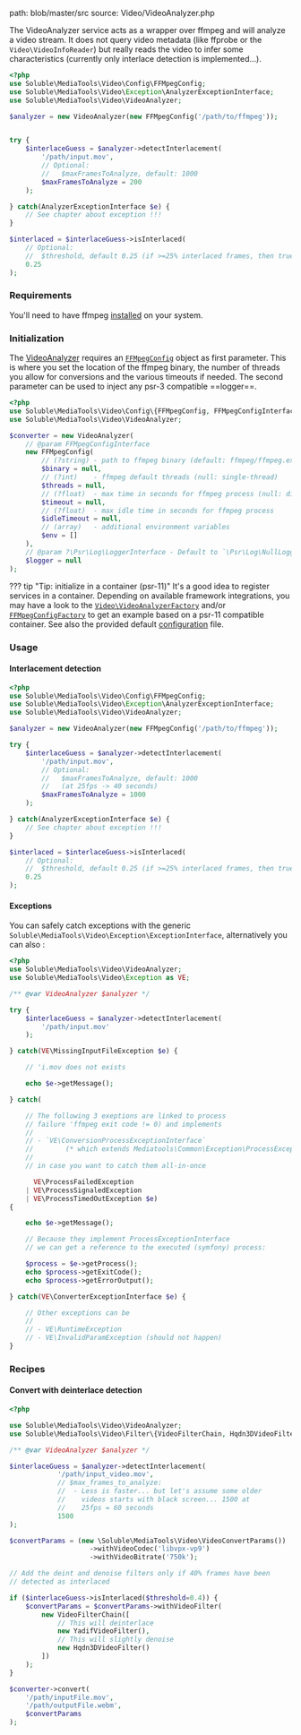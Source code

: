 path: blob/master/src
source: Video/VideoAnalyzer.php

The VideoAnalyzer service acts as a wrapper over ffmpeg and will analyze a video stream.
It does not query video metadata (like ffprobe or the `Video\VideoInfoReader`) but really
reads the video to infer some characteristics (currently only interlace detection is implemented...).


```php
<?php
use Soluble\MediaTools\Video\Config\FFMpegConfig;
use Soluble\MediaTools\Video\Exception\AnalyzerExceptionInterface;
use Soluble\MediaTools\Video\VideoAnalyzer;

$analyzer = new VideoAnalyzer(new FFMpegConfig('/path/to/ffmpeg'));


try {
    $interlaceGuess = $analyzer->detectInterlacement(
        '/path/input.mov',
        // Optional:
        //   $maxFramesToAnalyze, default: 1000
        $maxFramesToAnalyze = 200
    );

} catch(AnalyzerExceptionInterface $e) {
    // See chapter about exception !!!
}

$interlaced = $interlaceGuess->isInterlaced(
    // Optional:
    //  $threshold, default 0.25 (if >=25% interlaced frames, then true)
    0.25
);

```

### Requirements

You'll need to have ffmpeg [installed](./install-ffmpeg.md) on your system.

### Initialization

The [VideoAnalyzer](https://github.com/soluble-io/soluble-mediatools/blob/master/src/Video/VideoAnalyzer.php)
requires an [`FFMpegConfig`](https://github.com/soluble-io/soluble-mediatools/blob/master/src/Video/Config/FFMpegConfig.php) object as first parameter.
This is where you set the location of the ffmpeg binary, the number of threads you allow for conversions
and the various timeouts if needed. The second parameter can be used to inject any psr-3 compatible ==logger==.

```php
<?php
use Soluble\MediaTools\Video\Config\{FFMpegConfig, FFMpegConfigInterface};
use Soluble\MediaTools\Video\VideoAnalyzer;

$converter = new VideoAnalyzer(
    // @param FFMpegConfigInterface
    new FFMpegConfig(
        // (?string) - path to ffmpeg binary (default: ffmpeg/ffmpeg.exe)
        $binary = null,
        // (?int)    - ffmpeg default threads (null: single-thread)
        $threads = null,
        // (?float)  - max time in seconds for ffmpeg process (null: disable)
        $timeout = null,
        // (?float)  - max idle time in seconds for ffmpeg process
        $idleTimeout = null,
        // (array)   - additional environment variables
        $env = []
    ),
    // @param ?\Psr\Log\LoggerInterface - Default to `\Psr\Log\NullLogger`.
    $logger = null
);
```

??? tip "Tip: initialize in a container (psr-11)"
    It's a good idea to register services in a container.
    Depending on available framework integrations, you may have a look to the [`Video\VideoAnalyzerFactory`](https://github.com/soluble-io/soluble-mediatools/blob/master/src/Video/VideoAnalyzerFactory.php)
    and/or [`FFMpegConfigFactory`](https://github.com/soluble-io/soluble-mediatools/blob/master/src/Video/Config/FFMpegConfigFactory.php) to get an example based on a psr-11 compatible container.
    See also the provided default [configuration](https://github.com/soluble-io/soluble-mediatools/blob/master/config/soluble-mediatools.config.php) file.


### Usage

#### Interlacement detection


```php
<?php
use Soluble\MediaTools\Video\Config\FFMpegConfig;
use Soluble\MediaTools\Video\Exception\AnalyzerExceptionInterface;
use Soluble\MediaTools\Video\VideoAnalyzer;

$analyzer = new VideoAnalyzer(new FFMpegConfig('/path/to/ffmpeg'));

try {
    $interlaceGuess = $analyzer->detectInterlacement(
        '/path/input.mov',
        // Optional:
        //   $maxFramesToAnalyze, default: 1000
        //   (at 25fps -> 40 seconds)
        $maxFramesToAnalyze = 1000
    );

} catch(AnalyzerExceptionInterface $e) {
    // See chapter about exception !!!
}

$interlaced = $interlaceGuess->isInterlaced(
    // Optional:
    //  $threshold, default 0.25 (if >=25% interlaced frames, then true)
    0.25
);

```

#### Exceptions

You can safely catch exceptions with the generic `Soluble\MediaTools\Video\Exception\ExceptionInterface`,
alternatively you can also :


```php
<?php
use Soluble\MediaTools\Video\VideoAnalyzer;
use Soluble\MediaTools\Video\Exception as VE;

/** @var VideoAnalyzer $analyzer */

try {
    $interlaceGuess = $analyzer->detectInterlacement(
        '/path/input.mov'
    );

} catch(VE\MissingInputFileException $e) {

    // 'i.mov does not exists

    echo $e->getMessage();

} catch(

    // The following 3 exeptions are linked to process
    // failure 'ffmpeg exit code != 0) and implements
    //
    // - `VE\ConversionProcessExceptionInterface`
    //        (* which extends Mediatools\Common\Exception\ProcessExceptionInterface)
    //
    // in case you want to catch them all-in-once

      VE\ProcessFailedException
    | VE\ProcessSignaledException
    | VE\ProcessTimedOutException $e)
{

    echo $e->getMessage();

    // Because they implement ProcessExceptionInterface
    // we can get a reference to the executed (symfony) process:

    $process = $e->getProcess();
    echo $process->getExitCode();
    echo $process->getErrorOutput();

} catch(VE\ConverterExceptionInterface $e) {

    // Other exceptions can be
    //
    // - VE\RuntimeException
    // - VE\InvalidParamException (should not happen)
}

```

### Recipes

#### Convert with deinterlace detection

```php
<?php

use Soluble\MediaTools\Video\VideoAnalyzer;
use Soluble\MediaTools\Video\Filter\{VideoFilterChain, Hqdn3DVideoFilter, YadifVideoFilter};

/** @var VideoAnalyzer $analyzer */

$interlaceGuess = $analyzer->detectInterlacement(
            '/path/input_video.mov',
            // $max_frames_to_analyze:
            //  - Less is faster... but let's assume some older
            //    videos starts with black screen... 1500 at
            //    25fps = 60 seconds
            1500
);

$convertParams = (new \Soluble\MediaTools\Video\VideoConvertParams())
                    ->withVideoCodec('libvpx-vp9')
                    ->withVideoBitrate('750k');

// Add the deint and denoise filters only if 40% frames have been
// detected as interlaced

if ($interlaceGuess->isInterlaced($threshold=0.4)) {
    $convertParams = $convertParams->withVideoFilter(
        new VideoFilterChain([
            // This will deinterlace
            new YadifVideoFilter(),
            // This will slightly denoise
            new Hqdn3DVideoFilter()
        ])
    );
}

$converter->convert(
    '/path/inputFile.mov',
    '/path/outputFile.webm',
    $convertParams
);

```
